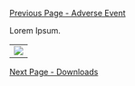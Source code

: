 [Previous Page - Adverse Event ](AdverseEvent.html)

Lorem Ipsum.

<table><tr><td><img src="continuing_review.png" /></td></tr></table>

[Next Page - Downloads](Downloads.html)